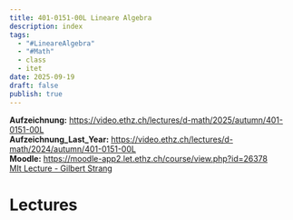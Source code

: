 ```yaml
---
title: 401-0151-00L Lineare Algebra
description: index
tags:
  - "#LineareAlgebra"
  - "#Math"
  - class
  - itet
date: 2025-09-19
draft: false
publish: true
---
```

**Aufzeichnung:** https://video.ethz.ch/lectures/d-math/2025/autumn/401-0151-00L  
**Aufzeichnung_Last_Year:** https://video.ethz.ch/lectures/d-math/2024/autumn/401-0151-00L  
**Moodle:** https://moodle-app2.let.ethz.ch/course/view.php?id=26378  
[MIt Lecture - Gilbert Strang](https://www.youtube.com/watch?v=7UJ4CFRGd-U&list=PL221E2BBF13BECF6C)
# Lectures
